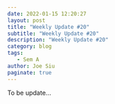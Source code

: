 ```yaml
---
date: 2022-01-15 12:20:27
layout: post
title: "Weekly Update #20"
subtitle: "Weekly Update #20"
description: "Weekly Update #20"
category: blog
tags:
   - Sem A
author: Joe Siu
paginate: true
---
```

To be update...
